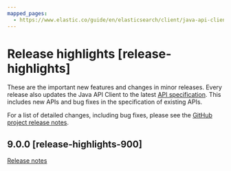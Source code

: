 ```yaml
---
mapped_pages:
  - https://www.elastic.co/guide/en/elasticsearch/client/java-api-client/current/release-highlights.html
---
```


# Release highlights [release-highlights]

These are the important new features and changes in minor releases. Every release also updates the Java API Client to the latest [API specification](https://github.com/elastic/elasticsearch-specification). This includes new APIs and bug fixes in the specification of existing APIs.

For a list of detailed changes, including bug fixes, please see the [GitHub project release notes](https://github.com/elastic/elasticsearch-java/releases).

## 9.0.0 [release-highlights-900]

[Release notes](/release-notes/9-0-0.md)
